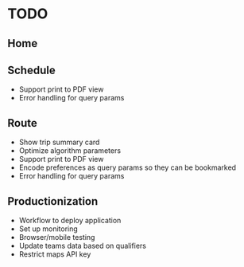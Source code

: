 # TODO

## Home

## Schedule
* Support print to PDF view
* Error handling for query params

## Route
* Show trip summary card
* Optimize algorithm parameters
* Support print to PDF view
* Encode preferences as query params so they can be bookmarked
* Error handling for query params

## Productionization
* Workflow to deploy application
* Set up monitoring
* Browser/mobile testing
* Update teams data based on qualifiers
* Restrict maps API key
